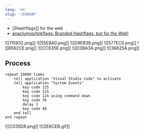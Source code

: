 ```yaml
---
lang: 'en'
slug: '/E688AF'
---
```


- [[Hashflags]] for the web
- [anaclumos/linkflags: Branded Hashflags, but for the Web!](https://github.com/anaclumos/linkflags)

![[115932.png]]
![[55E8A0.png]]
![[D9EB38.png]]
![[577EC0.png]]
![[B562CE.png]]
![[CC635E.png]]
![[D3BA3A.png]]
![[36625A.png]]

## Process

```applescript
repeat 10000 times
	tell application "Visual Studio Code" to activate
	tell application "System Events"
		key code 125
		key code 125
		key code 124 using command down
		key code 76
		delay 3
		key code 48
	end tell
end repeat
```

![[C035D8.png]]
![[2E6CEB.gif]]
